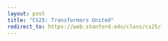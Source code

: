 ```yaml
---
layout: post
title: "CS25: Transformers United"
redirect_to: https://web.stanford.edu/class/cs25/
---
```

